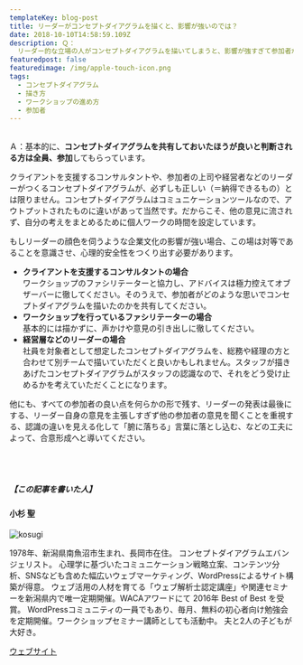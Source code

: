 ```yaml
---
templateKey: blog-post
title: リーダーがコンセプトダイアグラムを描くと、影響が強いのでは？
date: 2018-10-10T14:58:59.109Z
description: Ｑ：
  リーダー的な立場の人がコンセプトダイアグラムを描いてしまうと、影響が強すぎて参加者が考える部分が少なくなるのでは？それなら、参加しないほうが良いのではないでしょうか。
featuredpost: false
featuredimage: /img/apple-touch-icon.png
tags:
  - コンセプトダイアグラム
  - 描き方
  - ワークショップの進め方
  - 参加者
---
```

<br>Ａ：基本的に、**コンセプトダイアグラムを共有しておいたほうが良いと判断される方は全員、参加**してもらっています。

クライアントを支援するコンサルタントや、参加者の上司や経営者などのリーダーがつくるコンセプトダイアグラムが、必ずしも正しい（＝納得できるもの）とは限りません。コンセプトダイアグラムはコミュニケーションツールなので、アウトプットされたものに違いがあって当然です。だからこそ、他の意見に流されず、自分の考えをまとめるために個人ワークの時間を設定しています。

もしリーダーの顔色を伺うような企業文化の影響が強い場合、この場は対等であることを意識させ、心理的安全性をつくり出す必要があります。

* **クライアントを支援するコンサルタントの場合** <br>ワークショップのファシリテーターと協力し、アドバイスは極力控えてオブザーバーに徹してください。そのうえで、参加者がどのような思いでコンセプトダイアグラムを描いたのかを共有してください。
* **ワークショップを行っているファシリテーターの場合**<br>基本的には描かずに、声かけや意見の引き出しに徹してください。
* **経営層などのリーダーの場合**<br>社員を対象者として想定したコンセプトダイアグラムを、総務や経理の方と合わせて別チームで描いていただくと良いかもしれません。スタッフが描きあげたコンセプトダイアグラムがスタッフの認識なので、それをどう受け止めるかを考えていただくことになります。

他にも、すべての参加者の良い点を何らかの形で残す、リーダーの発表は最後にする、リーダー自身の意見を主張しすぎず他の参加者の意見を聞くことを重視する、認識の違いを見える化して「腑に落ちる」言葉に落とし込む、などの工夫によって、合意形成へと導いてください。

##### <br><br><br>【この記事を書いた人】

#### 小杉 聖

![kosugi](/img/6645a78788203d8d2dd2e3879ccca8dc.jpeg)

1978年、新潟県南魚沼市生まれ、長岡市在住。
コンセプトダイアグラムエバンジェリスト。
心理学に基づいたコミュニケーション戦略立案、コンテンツ分析、SNSなども含めた幅広いウェブマーケティング、WordPressによるサイト構築が得意。
ウェブ活用の人材を育てる「ウェブ解析士認定講座」や関連セミナーを新潟県内で唯一定期開催。WACAアワードにて 2016年 Best of Best を受賞。
WordPressコミュニティの一員でもあり、毎月、無料の初心者向け勉強会を定期開催。ワークショップセミナー講師としても活動中。
夫と2人の子どもが大好き。

[ウェブサイト](https://kosgis.com/)